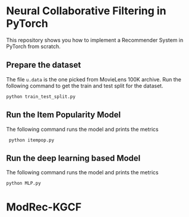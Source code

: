 # Neural Collaborative Filtering in PyTorch

This repository shows you how to implement a Recommender System in PyTorch from scratch.

## Prepare the dataset

The file `u.data` is the one picked from MovieLens 100K archive. Run the following command to get the train and test split for the dataset.

`
python train_test_split.py
`

## Run the Item Popularity Model
The following command runs the model and prints the metrics 

` 
python itempop.py  
`

## Run the deep learning based Model
The following command runs the model and prints the metrics 

`
python MLP.py
`

# ModRec-KGCF
